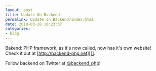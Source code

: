 ```yaml
---
layout: post
title: Update On Backend
permalink: Update on Backend/index.html
date: 2010-03-18 16:23:37
categories:
- blog
---
```


Bakend: PHP framework, as it's now called, now has it's own website! Check it out at [http://backend-php.net][1].

Follow backend on Twitter at [@backend_php][2]!


  [1]: http://backend-php.net
  [2]: http://twitter.com/backend_php
